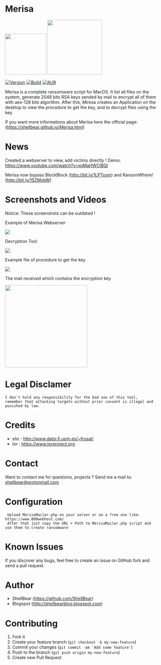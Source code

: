 Merisa
=

<img src="http://i.imgur.com/keNyJQX.png" width="135"> <img src="http://freevector.co/wp-content/uploads/2014/04/49703-dollar-money-sign-on-locked-padlock-security-symbol.png" width="180"> 


[![Version](https://img.shields.io/badge/MIRESA-1.0-brightgreen.svg?maxAge=259200)]()
[![Build](https://img.shields.io/badge/Supported_OS-macOS-orange.svg)]()
[![AUR](https://img.shields.io/aur/license/yaourt.svg)]()


Merisa is a complete ransomware script for MacOS. It list all files on the system, generate 2048 bits RSA keys sended by mail to encrypt all of them with aes-128 bits algorithm. After this, Miresa creates an Application on the desktop to view the procedure to get the key, and to decrypt files using the key.

If you want more informations about Merisa here the official page: (https://shellbear.github.io/Merisa.html)

News
=

Created a webserver to view, add victims directly !
Demo: https://www.youtube.com/watch?v=xpMaHWCIBQI

Merisa now bypass BlockBlock (http://bit.ly/1LPTxxm)  and RansomWhere! (http://bit.ly/1SZMvbW)


Screenshots and Videos
=
Notice: These screenshots can be outdated ! 

Example of Merisa Webserver

![](https://media.giphy.com/media/l0Iyi42GzSIDmL1oA/giphy.gif)

Decryption Tool

![](http://i.imgur.com/pjMCjtf.png)

Example file of procedure to get the key

![](http://i.imgur.com/cE49sZM.png)

The mail received which contains the encryption key

<img src="http://i.imgur.com/krxLliV.jpg" width="270">


Legal Disclamer
=
    I don't hold any responsibility for the bad use of this tool,
    remember that attacking targets without prior consent is illegal and punished by law.


Credits
=
- shc : http://www.datsi.fi.upm.es/~frosal/
- tor : https://www.torproject.org

Contact
=
Want to contact me for questions, projects ?
Send me a mail to: shellbear@protonmail.com

Configuration 
=
     Upload MerisaMailer.php on your server or on a free one like: https://www.000webhost.com/
     After that just copy the URL + Path to MerisaMailer.php script and use them to create ransomware


Known Issues
=

If you discover any bugs, feel free to create an issue on GitHub fork and
send a pull request.


Author
=

* ShellBear (https://github.com/ShellBear)
* Blogspot (http://shellbearblog.blogspot.com)


Contributing
=

1. Fork it
2. Create your feature branch (`git checkout -b my-new-feature`)
3. Commit your changes (`git commit -am 'Add some feature'`)
4. Push to the branch (`git push origin my-new-feature`)
5. Create new Pull Request
